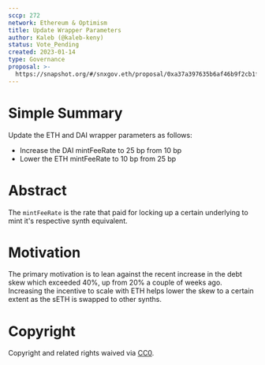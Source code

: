 ```yaml
---
sccp: 272
network: Ethereum & Optimism
title: Update Wrapper Parameters
author: Kaleb (@kaleb-keny)
status: Vote_Pending
created: 2023-01-14
type: Governance
proposal: >-
  https://snapshot.org/#/snxgov.eth/proposal/0xa37a397635b6af46b9f2cb1faa5444f4cdfa5a19e48d3e58507ab14629ce8354
---
```


# Simple Summary

Update the ETH and DAI wrapper parameters as follows:
- Increase the DAI mintFeeRate to 25 bp from 10 bp
- Lower the ETH mintFeeRate to 10 bp from 25 bp

# Abstract

The `mintFeeRate` is the rate that paid for locking up a certain underlying to mint it's respective synth equivalent.

# Motivation

The primary motivation is to lean against the recent increase in the debt skew which exceeded 40%, up from 20% a couple of weeks ago. Increasing the incentive to scale with ETH helps lower the skew to a certain extent as the sETH is swapped to other synths.

# Copyright

Copyright and related rights waived via [CC0](https://creativecommons.org/publicdomain/zero/1.0/).
